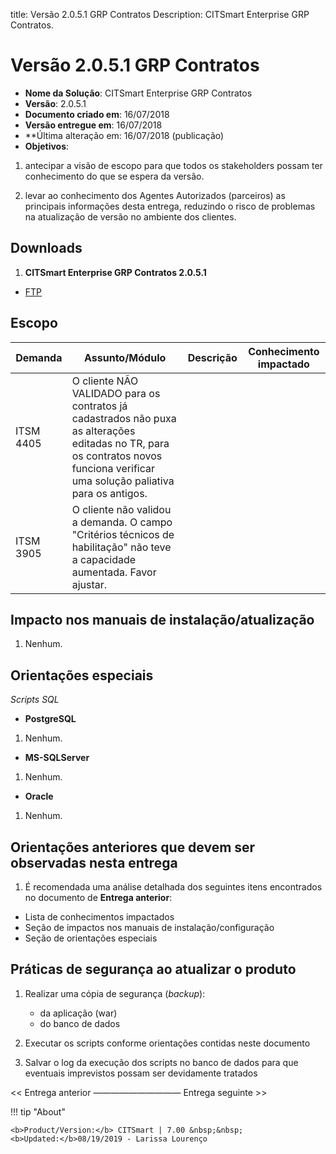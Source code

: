 title:  Versão 2.0.5.1 GRP Contratos
Description: CITSmart Enterprise GRP Contratos. 
# Versão 2.0.5.1 GRP Contratos

- **Nome da Solução**: CITSmart Enterprise GRP Contratos
- **Versão**: 2.0.5.1
- **Documento criado em**: 16/07/2018
- **Versão entregue em**: 16/07/2018
- **Última alteração em: 16/07/2018 (publicação)
- **Objetivos**:

1. antecipar a visão de escopo para que todos os stakeholders possam ter conhecimento do que se espera da versão.

2. levar ao conhecimento dos Agentes Autorizados (parceiros) as principais informações desta entrega, reduzindo o risco de
problemas na atualização de versão no ambiente dos clientes.

Downloads
------------

1. **CITSmart Enterprise GRP Contratos 2.0.5.1**

- [FTP](http://kb.citsmartcloud.com/entregas/grpcontratos/2.0.5.1/)

Escopo
---------

| Demanda   | Assunto/Módulo                                                                                                                                                                   | Descrição | Conhecimento impactado |
|-----------|----------------------------------------------------------------------------------------------------------------------------------------------------------------------------------|-----------|------------------------|
| ITSM 4405 | O cliente NÃO VALIDADO para os contratos já cadastrados não puxa as alterações editadas no TR, para os contratos novos funciona verificar uma solução paliativa para os antigos. |           |                        |
| ITSM 3905 | O cliente não validou a demanda. O campo "Critérios técnicos de habilitação" não teve a capacidade aumentada. Favor ajustar.                                                     |           |                        |

Impacto nos manuais de instalação/atualização
-------------------------------------------------

1. Nenhum.

Orientações especiais
-----------------------

*Scripts SQL*

- **PostgreSQL**

1. Nenhum.

- **MS-SQLServer**

1. Nenhum.

- **Oracle**

1. Nenhum.

Orientações anteriores que devem ser observadas nesta entrega
----------------------------------------------------------------

1. É recomendada uma análise detalhada dos seguintes itens encontrados no documento de **Entrega anterior**:

- Lista de conhecimentos impactados
- Seção de impactos nos manuais de instalação/configuração
- Seção de orientações especiais

Práticas de segurança ao atualizar o produto
------------------------------------------------

1. Realizar uma cópia de segurança (*backup*):

    - da aplicação (war)
    - do banco de dados

2. Executar os scripts conforme orientações contidas neste documento

3. Salvar o log da execução dos scripts no banco de dados para que eventuais imprevistos possam ser devidamente tratados

<< Entrega anterior —————————— Entrega seguinte >>

!!! tip "About"

    <b>Product/Version:</b> CITSmart | 7.00 &nbsp;&nbsp;
    <b>Updated:</b>08/19/2019 - Larissa Lourenço











